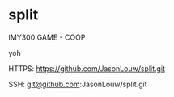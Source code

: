 # split
IMY300 GAME -  COOP

yoh

HTTPS: https://github.com/JasonLouw/split.git

SSH: git@github.com:JasonLouw/split.git
